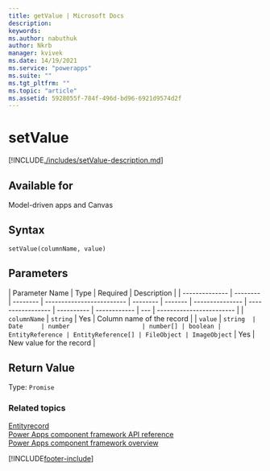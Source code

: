 ```yaml
---
title: getValue | Microsoft Docs
description:
keywords:
ms.author: nabuthuk
author: Nkrb
manager: kvivek
ms.date: 14/19/2021
ms.service: "powerapps"
ms.suite: ""
ms.tgt_pltfrm: ""
ms.topic: "article"
ms.assetid: 5928055f-784f-496d-bd96-6921d9574d2f
---
```


# setValue

[!INCLUDE[./includes/setValue-description.md](./includes/setValue-description.md)]

## Available for

Model-driven apps and Canvas

## Syntax

`setValue(columnName, value)`

## Parameters

| Parameter Name | Type     | Required | Description               |
| -------------- | -------- | -------- | ------------------------- | -------- | ------- | --------------- | ----------------- | ---------- | ------------ | --- | ------------------------ |
| `columnName`   | `string` | Yes      | Column name of the record |
| `value`        | `string  | Date     | number                    | number[] | boolean | EntityReference | EntityReference[] | FileObject | ImageObject` | Yes | New value for the record |

## Return Value

Type: `Promise`

### Related topics

[Entityrecord](../entityrecord.md)<br/>
[Power Apps component framework API reference](../../reference/index.md)<br/>
[Power Apps component framework overview](../../overview.md)

[!INCLUDE[footer-include](../../../../includes/footer-banner.md)]
